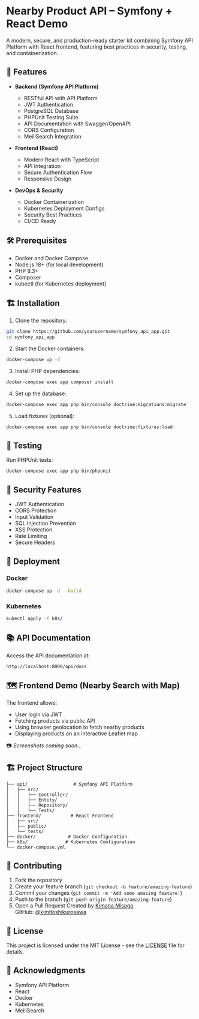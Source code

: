 # Nearby Product API – Symfony + React Demo

A modern, secure, and production-ready starter kit combining Symfony API Platform with React frontend, featuring best practices in security, testing, and containerization.

## 🚀 Features

- **Backend (Symfony API Platform)**
  - RESTful API with API Platform
  - JWT Authentication
  - PostgreSQL Database
  - PHPUnit Testing Suite
  - API Documentation with Swagger/OpenAPI
  - CORS Configuration
  - MeiliSearch Integration

- **Frontend (React)**
  - Modern React with TypeScript
  - API Integration
  - Secure Authentication Flow
  - Responsive Design

- **DevOps & Security**
  - Docker Containerization
  - Kubernetes Deployment Configs
  - Security Best Practices
  - CI/CD Ready

## 🛠️ Prerequisites

- Docker and Docker Compose
- Node.js 18+ (for local development)
- PHP 8.3+
- Composer
- kubectl (for Kubernetes deployment)

## 🏗️ Installation

1. Clone the repository:
```bash
git clone https://github.com/yourusername/symfony_api_app.git
cd symfony_api_app
```

2. Start the Docker containers:
```bash
docker-compose up -d
```

3. Install PHP dependencies:
```bash
docker-compose exec app composer install
```

4. Set up the database:
```bash
docker-compose exec app php bin/console doctrine:migrations:migrate
```

5. Load fixtures (optional):
```bash
docker-compose exec app php bin/console doctrine:fixtures:load
```

## 🧪 Testing

Run PHPUnit tests:
```bash
docker-compose exec app php bin/phpunit
```

## 🔐 Security Features

- JWT Authentication
- CORS Protection
- Input Validation
- SQL Injection Prevention
- XSS Protection
- Rate Limiting
- Secure Headers

## 🚢 Deployment

### Docker
```bash
docker-compose up -d --build
```

### Kubernetes
```bash
kubectl apply -f k8s/
```

## 📚 API Documentation

Access the API documentation at:
```
http://localhost:8000/api/docs
```
## 🗺️ Frontend Demo (Nearby Search with Map)

The frontend allows:

- User login via JWT
- Fetching products via public API
- Using browser geolocation to fetch nearby products
- Displaying products on an interactive Leaflet map

📷 *Screenshots coming soon…*

## 🏗️ Project Structure

```
├── api/                 # Symfony API Platform
│   ├── src/
│   │   ├── Controller/
│   │   ├── Entity/
│   │   ├── Repository/
│   │   └── Tests/
├── frontend/           # React Frontend
│   ├── src/
│   ├── public/
│   └── tests/
├── docker/            # Docker Configuration
├── k8s/              # Kubernetes Configuration
└── docker-compose.yml
```

## 🤝 Contributing

1. Fork the repository
2. Create your feature branch (`git checkout -b feature/amazing-feature`)
3. Commit your changes (`git commit -m 'Add some amazing feature'`)
4. Push to the branch (`git push origin feature/amazing-feature`)
5. Open a Pull Request
Created by [Kimana Misago](https://kimana.dev)  
GitHub: [@kimitoshikurosawa](https://github.com/kimitoshikurosawa)

## 📝 License

This project is licensed under the MIT License - see the [LICENSE](LICENSE) file for details.

## 🙏 Acknowledgments

- Symfony API Platform
- React
- Docker
- Kubernetes
- MeiliSearch
